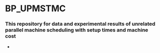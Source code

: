# BP_UPMSTMC
### This repository  for data and experimental results of unrelated parallel machine scheduling with setup times and machine cost 
- 
